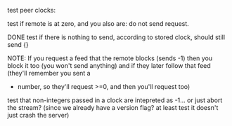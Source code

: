 
test peer clocks:

test if remote is at zero, and you also are: do not send request.

DONE test if there is nothing to send, according to stored clock,
should still send {}

NOTE: If you request a feed that the remote blocks (sends -1)
then you block it too (you won't send anything)
and if they later follow that feed (they'll remember you sent a
+ number, so they'll request >=0, and then you'll request too)

test that non-integers passed in a clock are intepreted
as -1... or just abort the stream? (since we already have a
version flag? at least test it doesn't just crash the server)
